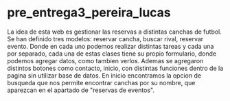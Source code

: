 # pre_entrega3_pereira_lucas
La idea de esta web es gestionar las reservas a distintas canchas de futbol.
Se han definido tres modelos: reservar cancha, buscar rival, reservar evento.
Donde en cada uno podemos realizar distintas tareas y cada una por separado, cada una de estas clases tiene su propio formulario, donde podemos agregar datos, como tambien verlos.
Ademas se agregaron distintos botones como contacto, inicio, con distintas funciones dentro de la pagina sin utilizar base de datos.
En inicio encontramos la opcion de busqueda que nos permite encontrar canchas por su nombre, que aparezcan en el apartado de "reservas de eventos".
